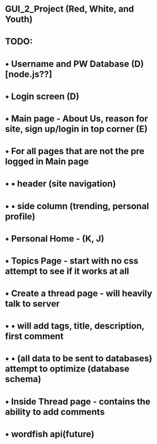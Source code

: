 # GUI_2_Project (Red, White, and Youth)
# 
# TODO:
# • Username and PW Database (D) [node.js??]
# • Login screen (D)
#
# • Main page - About Us, reason for site, sign up/login in top corner (E)
#
# • For all pages that are not the pre logged in Main page
# • • header (site navigation)
# • • side column (trending, personal profile)
#
# • Personal Home - (K, J) 
#
# • Topics Page - start with no css attempt to see if it works at all
#
# • Create a thread page - will heavily talk to server
# • • will add tags, title, description, first comment
# • • (all data to be sent to databases) attempt to optimize (database schema)

# • Inside Thread page - contains the ability to add comments
# 
# • wordfish api(future)
